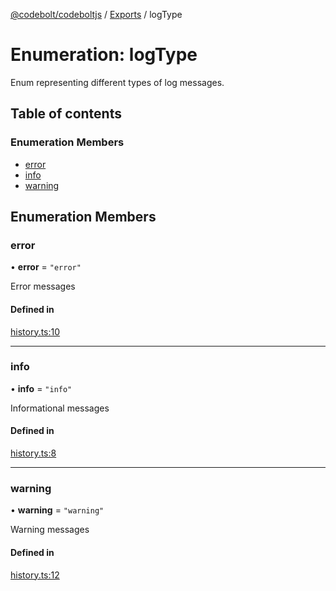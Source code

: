 [@codebolt/codeboltjs](../README.md) / [Exports](../modules.md) / logType

# Enumeration: logType

Enum representing different types of log messages.

## Table of contents

### Enumeration Members

- [error](logType.md#error)
- [info](logType.md#info)
- [warning](logType.md#warning)

## Enumeration Members

### error

• **error** = ``"error"``

Error messages

#### Defined in

[history.ts:10](https://github.com/codeboltai/codeboltjs/blob/1ae9852f107cfee4a652d6d80c0a92c9344ec151/src/modules/history.ts#L10)

___

### info

• **info** = ``"info"``

Informational messages

#### Defined in

[history.ts:8](https://github.com/codeboltai/codeboltjs/blob/1ae9852f107cfee4a652d6d80c0a92c9344ec151/src/modules/history.ts#L8)

___

### warning

• **warning** = ``"warning"``

Warning messages

#### Defined in

[history.ts:12](https://github.com/codeboltai/codeboltjs/blob/1ae9852f107cfee4a652d6d80c0a92c9344ec151/src/modules/history.ts#L12)
